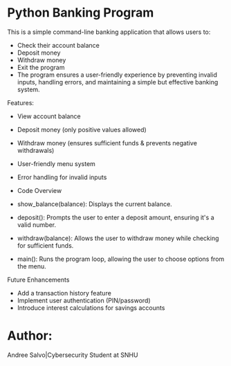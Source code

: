 # Python Banking Program
This is a simple command-line banking application that allows users to:

- Check their account balance
- Deposit money
- Withdraw money
- Exit the program
- The program ensures a user-friendly experience by preventing invalid inputs, handling errors, and maintaining a simple but effective banking system.

Features:
- View account balance
- Deposit money (only positive values allowed)
- Withdraw money (ensures sufficient funds & prevents negative withdrawals)
- User-friendly menu system
- Error handling for invalid inputs

- Code Overview
- show_balance(balance): Displays the current balance.
- deposit(): Prompts the user to enter a deposit amount, ensuring it's a valid number.
- withdraw(balance): Allows the user to withdraw money while checking for sufficient funds.
- main(): Runs the program loop, allowing the user to choose options from the menu.

Future Enhancements
- Add a transaction history feature
- Implement user authentication (PIN/password)
- Introduce interest calculations for savings accounts

# Author:
Andree Salvo|Cybersecurity Student at SNHU
